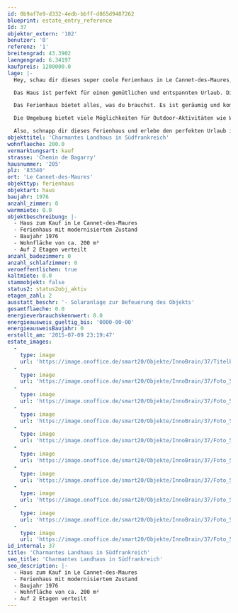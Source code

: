```yaml
---
id: 0b9af7e9-d332-4edb-bbff-d865d9487262
blueprint: estate_entry_reference
Id: 37
objektnr_extern: '102'
benutzer: '0'
referenz: '1'
breitengrad: 43.3902
laengengrad: 6.34197
kaufpreis: 1200000.0
lage: |-
  Hey, schau dir dieses super coole Ferienhaus in Le Cannet-des-Maures, Frankreich an! Die Adresse ist Chemin de Bagarry, Nummer 205, 83340. 

  Das Haus ist perfekt für einen gemütlichen und entspannten Urlaub. Die Lage ist traumhaft, umgeben von einer wunderschönen Landschaft. Hier kannst du abschalten und die Natur genießen.

  Das Ferienhaus bietet alles, was du brauchst. Es ist geräumig und komfortabel eingerichtet, mit genug Platz für Freunde oder Familie. Ihr könnt gemeinsam kochen, essen oder gemütliche Abende vor dem Kamin verbringen.

  Die Umgebung bietet viele Möglichkeiten für Outdoor-Aktivitäten wie Wandern, Radfahren oder einfach nur in der Sonne relaxen. Le Cannet-des-Maures hat auch nette Restaurants und Geschäfte, die du erkunden kannst.

  Also, schnapp dir dieses Ferienhaus und erlebe den perfekten Urlaub in Frankreich!
objekttitel: 'Charmantes Landhaus in Südfrankreich'
wohnflaeche: 200.0
vermarktungsart: kauf
strasse: 'Chemin de Bagarry'
hausnummer: '205'
plz: '83340'
ort: 'Le Cannet-des-Maures'
objekttyp: ferienhaus
objektart: haus
baujahr: 1976
anzahl_zimmer: 0
warmmiete: 0.0
objektbeschreibung: |-
  - Haus zum Kauf in Le Cannet-des-Maures
  - Ferienhaus mit modernisiertem Zustand
  - Baujahr 1976
  - Wohnfläche von ca. 200 m²
  - Auf 2 Etagen verteilt
anzahl_badezimmer: 0
anzahl_schlafzimmer: 0
veroeffentlichen: true
kaltmiete: 0.0
stammobjekt: false
status2: status2obj_aktiv
etagen_zahl: 2
ausstatt_beschr: '- Solaranlage zur Befeuerung des Objekts'
gesamtflaeche: 0.0
energieverbrauchskennwert: 0.0
energieausweis_gueltig_bis: '0000-00-00'
energieausweisBaujahr: 0
erstellt_am: '2015-07-09 23:19:47'
estate_images:
  -
    type: image
    url: 'https://image.onoffice.de/smart20/Objekte/InnoBrain/37/Titelbild_505.jpg'
  -
    type: image
    url: 'https://image.onoffice.de/smart20/Objekte/InnoBrain/37/Foto_507.jpg'
  -
    type: image
    url: 'https://image.onoffice.de/smart20/Objekte/InnoBrain/37/Foto_511.jpg'
  -
    type: image
    url: 'https://image.onoffice.de/smart20/Objekte/InnoBrain/37/Foto_513.jpg'
  -
    type: image
    url: 'https://image.onoffice.de/smart20/Objekte/InnoBrain/37/Foto_515.jpg'
  -
    type: image
    url: 'https://image.onoffice.de/smart20/Objekte/InnoBrain/37/Foto_517.jpg'
  -
    type: image
    url: 'https://image.onoffice.de/smart20/Objekte/InnoBrain/37/Foto_519.jpg'
  -
    type: image
    url: 'https://image.onoffice.de/smart20/Objekte/InnoBrain/37/Foto_521.jpg'
  -
    type: image
    url: 'https://image.onoffice.de/smart20/Objekte/InnoBrain/37/Foto_523.jpg'
  -
    type: image
    url: 'https://image.onoffice.de/smart20/Objekte/InnoBrain/37/Foto_525.jpg'
id_internal: 37
title: 'Charmantes Landhaus in Südfrankreich'
seo_title: 'Charmantes Landhaus in Südfrankreich'
seo_description: |-
  - Haus zum Kauf in Le Cannet-des-Maures
  - Ferienhaus mit modernisiertem Zustand
  - Baujahr 1976
  - Wohnfläche von ca. 200 m²
  - Auf 2 Etagen verteilt
---
```

